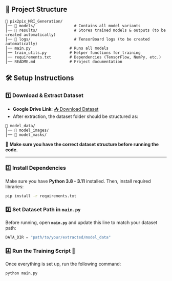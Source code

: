 ## 📂 Project Structure  

```plaintext
📂 pix2pix_MRI_Generation/
│── 📂 models/                 # Contains all model variants  
│── 📂 results/                # Stores trained models & outputs (to be created automatically)  
│── 📂 logs/                   # TensorBoard logs (to be created automatically)  
│── main.py                 # Runs all models  
│── train_utils.py          # Helper functions for training  
│── requirements.txt        # Dependencies (TensorFlow, NumPy, etc.)  
│── README.md               # Project documentation
```


## 🛠️ Setup Instructions  

### 1️⃣ **Download & Extract Dataset**  
- **Google Drive Link**: [📥 Download Dataset](https://drive.google.com/file/d/1h7r9xhHN30vYsieR4i3m6rMJ5Fg1CStj/view?usp=drive_link)  
- After extraction, the dataset folder should be structured as:
```plaintext
📂 model_data/
│── 📂 model_images/
│── 📂 model_masks/
```
📌 **Make sure you have the correct dataset structure before running the code.**  

---

### 2️⃣ **Install Dependencies**  
Make sure you have **Python 3.8 - 3.11** installed. Then, install required libraries:  
```bash
pip install -r requirements.txt
```

### 3️⃣ **Set Dataset Path in `main.py`**  

Before running, open **`main.py`** and update this line to match your dataset path:  

```python
DATA_DIR = "path/to/your/extracted/model_data"
```

### 4️⃣ **Run the Training Script 🚀**  

Once everything is set up, run the following command:  

```bash
python main.py
```



